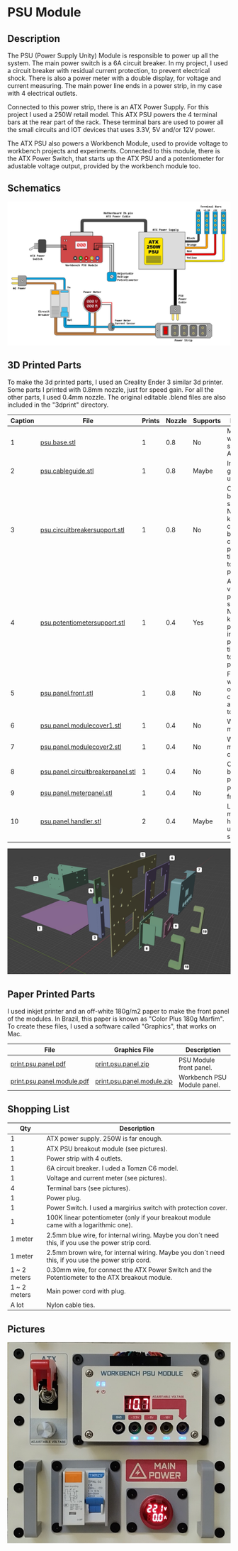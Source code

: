 # PSU Module



## Description

The PSU (Power Supply Unity) Module is responsible to power up all the system. The main power switch is a 6A circuit breaker. In my project, I used a circuit breaker with residual current protection, to prevent electrical shock. There is also a power meter with a double display, for voltage and current measuring. The main power line ends in a power strip, in my case with 4 electrical outlets.

Connected to this power strip, there is an ATX Power Supply. For this project I used a 250W retail model. This ATX PSU powers the 4 terminal bars at the rear part of the rack. These terminal bars are used to power all the small circuits and IOT devices that uses 3.3V, 5V and/or 12V power.

The ATX PSU also powers a Workbench Module, used to provide voltage to workbench projects and experiments. Connected to this module, there is the ATX Power Switch, that starts up the ATX PSU and a potentiometer for adustable voltage output, provided by the workbench module too. 

## Schematics

![PSU Module Schematics](images/schematics/schematics-psumodule.jpg)

## 3D Printed Parts

To make the 3d printed parts, I used an Creality Ender 3 similar 3d printer. Some parts I printed with 0.8mm nozzle, just for speed gain. For all the other parts, I used 0.4mm nozzle. The original editable .blend files are also included in the "3dprint" directory.

Caption|File|Prints|Nozzle|Supports|Description|
|---|---|---|---|---|---|
| 1|[psu.base.stl](./3dprint/psu/psu.base.stl)|1|0.8|No|Module base, wich supports the ATX PSU.|
| 2|[psu.cableguide.stl](./3dprint/psu/psu.cableguide.stl)|1|0.8|Maybe|Inner cable guide. I didn't use supports.|
| 3|[psu.circuitbreakersupport.stl](./3dprint/psu/psu.circuitbreakersupport.stl)|1|0.8|No|Circuit breaker support. Necessary to keep the circuit breaker in the correct position and tight attached to the front panel.|
| 4|[psu.potentiometersupport.stl](./3dprint/psu/psu.panel.potentiometersupport.stl) |1|0.4|Yes|Adjustable voltage potentiometer support. Necessary to keep the potentiometer in the correct position and tight attached to the front panel.|
| 5|[psu.panel.front.stl](./3dprint/psu/psu.panel.front.stl)                 |1|0.8|No|Front panel, where all other panel components are attached to.|
| 6|[psu.panel.modulecover1.stl](./3dprint/psu/psu.panel.modulecover1.stl)   |1|0.4|No|Workbench module base.|
| 7|[psu.panel.modulecover2.stl](./3dprint/psu/psu.panel.modulecover2.stl)   |1|0.4|No|Workbench module cover.|
| 8|[psu.panel.circuitbreakerpanel.stl](./3dprint/psu/psu.panel.circuitbreakerpanel.stl)|1|0.4|No|Circuit breaker front protector.|
| 9|[psu.panel.meterpanel.stl](./3dprint/psu/psu.panel.meterpanel.stl) |1|0.4|No|Power meter front base.|
|10|[psu.panel.handler.stl](./3dprint/psu/psu.panel.handler.stl)       |2|0.4|Maybe|Left and right module handler. I used supports.|


![3D Printed Parts for PSU Module](images/3dprinted/3dprint-psumodule.jpg)

## Paper Printed Parts

I used inkjet printer and an off-white 180g/m2 paper to make the front panel of the modules. In Brazil, this paper is known as "Color Plus 180g Marfim". To create these files, I used a software called "Graphics", that works on Mac.

|File|Graphics File|Description|
|---|---|---|
|[print.psu.panel.pdf](./print/print.psu.panel.pdf)|[print.psu.panel.zip](./print/print.psu.panel.zip)|PSU Module front panel.|
|[print.psu.panel.module.pdf](./print/print.psu.panel.module.pdf)|[print.psu.panel.module.zip](./print/print.psu.panel.module.zip)|Workbench PSU Module panel.|

## Shopping List

Qty|Description|
|---|---|
| 1|ATX power supply. 250W is far enough.|
| 1|ATX PSU breakout module (see pictures).|
| 1|Power strip with 4 outlets.|
| 1|6A circuit breaker. I uded a Tomzn C6 model.|
| 1|Voltage and current meter (see pictures).|
| 4|Terminal bars (see pictures).|
| 1|Power plug.|
| 1|Power Switch. I used a margirius switch with protection cover.|
| 1|100K linear potentiometer (only if your breakout module came with a logarithmic one).|
| 1 meter|2.5mm blue wire, for internal wiring. Maybe you don´t need this, if you use the power strip cord.|
| 1 meter|2.5mm brown wire, for internal wiring. Maybe you don´t need this, if you use the power strip cord.|
| 1 ~ 2 meters|0.30mm wire, for connect the ATX Power Switch and the Potentiometer to the ATX breakout module.|
| 1 ~ 2 meters|Main power cord with plug.|
| A lot|Nylon cable ties.|


## Pictures

![PSU Module](images/panels/minilab-panel-psu.jpg)

